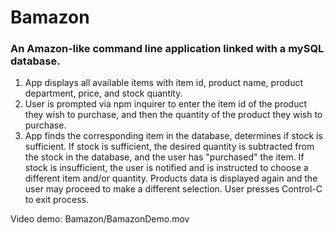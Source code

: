 # Bamazon
### An Amazon-like command line application linked with a mySQL database.

1. App displays all available items with item id, product name, product department, price, and stock quantity.
2. User is prompted via npm inquirer to enter the item id of the product they wish to purchase, and then the quantity of the product they wish to purchase.
3. App finds the corresponding item in the database, determines if stock is sufficient. If stock is sufficient, the desired quantity is subtracted from the stock in the database, and the user has "purchased" the item. If stock is insufficient, the user is notified and is instructed to choose a different item and/or quantity. Products data is displayed again and the user may proceed to make a different selection. User presses Control-C to exit process.

Video demo: Bamazon/BamazonDemo.mov

